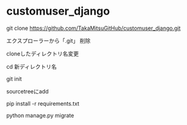 # customuser_django

git clone https://github.com/TakaMitsuGitHub/customuser_django.git

エクスプローラーから「.git」 削除

cloneしたディレクトリ名変更

cd 新ディレクトリ名

git init

sourcetreeにadd

pip install -r requirements.txt

python manage.py migrate
